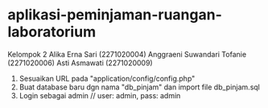 # aplikasi-peminjaman-ruangan-laboratorium
Kelompok 2
Alika Erna Sari (2271020004)
Anggraeni Suwandari Tofanie (2271020006)
Asti Asmawati (2271020009)

1. Sesuaikan URL pada "application/config/config.php"
2. Buat database baru dgn nama "db_pinjam" dan import file db_pinjam.sql
3. Login sebagai admin // user: admin, pass: admin
